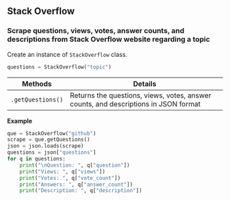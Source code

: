 ## Stack Overflow

### Scrape questions, views, votes, answer counts, and descriptions from Stack Overflow website regarding a topic

Create an instance of `StackOverflow` class.

```python
questions = StackOverflow("topic")
```

| Methods        | Details                                                                             |
| -------------- | ----------------------------------------------------------------------------------- |
| `.getQuestions()` | Returns the questions, views, votes, answer counts, and descriptions in JSON format |

**Example**

```python
que = StackOverflow("github")
scrape = que.getQuestions()
json = json.loads(scrape)
questions = json["questions"]
for q in questions:
    print("\nQuestion: ", q["question"])
    print("Views: ", q["views"])
    print("Votes: ", q["vote_count"])
    print("Answers: ", q["answer_count"])
    print("Description: ", q["description"])

```